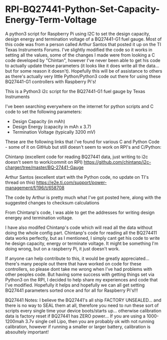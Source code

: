# RPI-BQ27441-Python-Set-Capacity-Energy-Term-Voltage
A python3 script for Raspberry Pi using I2C to set the design capacity, design energy and termination voltage of a BQ27441-G1 fuel gauge. Most of this code was from a person called Arthur Santos that posted it up on the TI Texas Instruments Forums. I've slightly modified the code so it works in setting all the values, some of the changes I made were from looking a C code developed by "Chintan", however I've never been able to get his code to actually update these parameters (it looks like it does write all the data... but for some reason it doesn't). Hopefully this will be of assistance to others as there's actually very little Python/Python3 code out there for using these BQ27441-G1 controllers with Raspberry Pi's!

This is a Python3 i2c script for the BQ27441-G1 fuel gauge by Texas Instruments

I've been searching everywhere on the internet for python scripts and C code to set the following parameters:

* Design Capacity (in mAh)
* Design Energy (capacity in mAh x 3.7)
* Termination Voltage (typically 3200 mV)

These are the following links that i've found for various C and Python Code - some of it on GitHub but still doesn't seem to work on RPI's and C/Python:

Chintanp (excellent code for reading BQ27441 data, just writing to i2c doesn't seem to work/commit on RPI)
https://github.com/chintanp/i2c-charger/tree/master/BQ-27441-Gauge

Arthur Santos (excellent start with the Python code, no update on TI's thread on this)
https://e2e.ti.com/support/power-management/f/196/t/658708

The code by Arthur is pretty much what I've got posted here, along with the suggested changes to checksum calculations

From Chintanp's code, I was able to get the addresses for writing design energey and termination voltage.

I have also modifed Chintanp's code which will read all the data without doing the whole config part. Chintanp's code for reading all the BQ274411 data works perfectly, but as I mentioned, I simply cant get his code to write he design capacity, energy or terminate voltage. It might be something I'm doing wrong, but on a raspberry Pi, it just doesn't work.

If anyone can help contribute to this, it would be greatly appreciated... there's many people out there that have worked on code for these controllers, so please dont take me wrong when I've had problems with other peoples code. But having some success with getting things set via Python3 on the RPI, I decided to help share my experiences and code that I've modified. Hopefully it helps and hopefully we can all get setting BQ27441 parameters sorted once and for all for Raspberry Pi's!!!

BQ27441 Notes:
I believe the BQ27441's all ship FACTORY UNSEALED... and there is no way to SEAL them at all, therefore you need to run these sort of scripts every single time your device boots/starts up... otherwise calibration data is factory reset if BQ27441 has ZERO power... If you are using a 1000-1200mah 3.7v single cell Lipo, then you are probably ok with not running calibration, however if running a smaller or larger battery, calibration is absoultely important!
